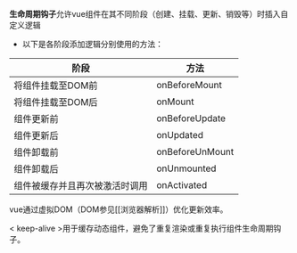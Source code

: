 **生命周期钩子**允许vue组件在其不同阶段（创建、挂载、更新、销毁等）时插入自定义逻辑


- 以下是各阶段添加逻辑分别使用的方法：

| 阶段              | 方法              |
| --------------- | --------------- |
| 将组件挂载至DOM前      | onBeforeMount   |
| 将组件挂载至DOM后      | onMount         |
| 组件更新前           | onBeforeUpdate  |
| 组件更新后           | onUpdated       |
| 组件卸载前           | onBeforeUnMount |
| 组件卸载后           | onUnmounted     |
| 组件被缓存并且再次被激活时调用 | onActivated     |

vue通过虚拟DOM（DOM参见[[浏览器解析]]）优化更新效率。

< keep-alive >用于缓存动态组件，避免了重复渲染或重复执行组件生命周期钩子。